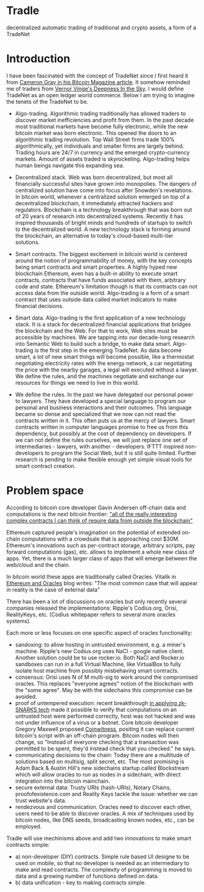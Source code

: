 Tradle
======

decentralized automatic trading of traditional and crypto assets, a form of a TradeNet

Introduction
============

I have been fascinated with the concept of TradeNet since I first heard it from [Cameron Gray in his Bitcoin Magazine article](http://bitcoinmagazine.com/15021/sovereignty-2-0/). It somehow reminded me of traders from [Vernor Vinge's Deepness In the Sky](http://en.wikipedia.org/wiki/A_Deepness_in_the_Sky). I would define TradeNet as an open ledger world commerce. Below I am trying to imagine the tenets of the TradeNet to be.

* Algo-trading. Algorithmic trading traditionally has allowed traders to discover market inefficiencies and profit from them. In the past decade most traditional markets have become fully electronic, while the new bitcoin market was born electronic. This opened the doors to an algorithmic trading revolution. Top Wall Street firms trade 100% algorithmically, yet individuals and smaller firms are largely behind. Trading hours are 24/7 in currency and the emerged crypto-currency markets. Amount of assets traded is skyrocketing. Algo-trading helps human beings navigate this expanding sea. 

* Decentralized stack. Web was born decentralized, but most all financially successful sites have grown into monopolies. The dangers of centralized solution have come into focus after Snowden's revelations. In bitcoin world, whenever a centralized solution emerged on top of a decentralized blockchain, it immediately attracted hackers and regulators. Blockchain is a technology breakthrough that was born out of 20 years of research into decentralized systems. Recently it has inspired thousands of bright minds and hundreds of startups to switch to the decentralized world. A new technology stack is forming around the blockchain, an alternative to today's cloud-based multi-tier solutions.

* Smart contracts. The biggest excitement in bitcoin world is centered around the notion of programmability of money,  with the key concepts being smart contracts and smart properties. A highly hyped new blockchain Ethereum, even has a built-in ability to execute smart contracts, contracts that have funds associated with them, arbitrary code and state. Ethereum's limitation though is that its contracts can not access data from the outside world. Algo-trading is a form of a smart contract that uses outside data called market indicators to make financial decisions.

* Smart data. Algo-trading is the first application of a new technology stack. It is a stack  for decentralized financial applications that bridges the blockchain and the Web. For that to work, Web sites must be accessible by machines. We are tapping into our decade-long research into Semantic Web to build such a bridge, to make data smart. Algo-trading is the first step in the emerging TradeNet. As data become smart, a lot of new smart things will become possible, like a thermostat negotiating electricity rates with the energy network, a car negotiating the price with the nearby garages, a legal will executed without a lawyer. We define the rules, and the machines negotiate and exchange our resources for things we need to live in this world.

* We define the rules. In the past we have delegated our personal power to lawyers. They have developed a special language to program our personal and business interactions and their outcomes. This language became so dense and specialized that we now can not read the contracts written in it. This often puts us at the mercy of lawyers. Smart contracts written in computer languages promise to free us from this dependency, but possibly at the cost of dependency on developers. If we can not define the rules ourselves, we will just replace one set of intermediaries - lawyers, with another - developers. IFTTT inspired non-developers to program the Social Web, but it is still quite limited. Further research is pending to make flexible enough yet simple visual tools for smart contract creation.


Problem space
=============

According to bitcoin core developer Gavin Andersen off-chain data and computations is the next bitcoin frontier:  ["all of the really interesting complex contracts I can think of require data from outside the blockchain"](http://gavintech.blogspot.com/2014/06/bit-thereum.html)

Ethereum captured people's imagination on the potential of extended on-chain computations with a crowdsale that is approaching cool $30M. Ethereum's innovations such as per-contract storage, arbitrary scripts, pay forward computations (gas), etc. allows to implement a whole new class of apps. Yet, there is a much larger class of apps that will emerge between the web/cloud and the chain.

In bitcoin world these apps are traditionally called Oracles. Vitalik in [Ethereum and Oracles](https://blog.ethereum.org/2014/07/22/ethereum-and-oracles/) blog writes: "The most common case that will appear in reality is the case of external data"

There has been a lot of discussions on oracles but only recently several companies released the implementations: Ripple's Codius.org, Orisi, RealityKeys, etc. (Codius whitepaper refers to several more oracles systems).

Each more or less focuses on one specific aspect of oracles functionality:
* sandoxing: to allow hosting in untrusted environment, e.g. a miner's machine. Ripple's new Codius.org uses NaCl - google native client. Another solution could be to use rocker.io. Both NaCl and Rocker.io sandboxes can run in a full Virtual Machine, like VirtualBox to fully isolate host machine from possibly misbehaving smart contracts.
* consensus: Orisi uses N of M multi-sig to work around the compromised oracles. This replaces "everyone agrees" notion of the blockchain with the "some agree". May be with the sidechains this compromise can be avoided.
* proof of untempered execution: recent breakthrough [in applying zk-SNARKS tech](http://www.scipr-lab.org/) made it possible to verify that computations on an untrusted host were performed correctly, host was not hacked and was not under influence of a virus or a botnet. Core bitcoin developer Gregory Maxwell proposed [Coinwitness](https://bitcointalk.org/index.php?topic=277389.0), positing it can replace current bitcoin's script with an off-chain program. Bitcoin nodes will then change, so "Instead of everyone checking that a transaction was permitted to be spent, they'd instead check that you checked." he says.
* communicating decisions to the chain: Today there are a multitude of solutions based on multisig, split secret, etc. The most promising is Adam Back & Austin Hill's new sidechains startup called Blockstream which will allow oracles to run as nodes in a sidechain, with direct integration into the bitcoin mainchain.
* secure external data: Trusty URIs (hash-URIs), Notary Chains, proofofexistence.com and Reality Keys tackle the issue: whether we can trust website's data.
* rendezvous and communication. Oracles need to discover each other, users need to be able to discover oracles. A mix of techniques used by bitcoin nodes, like DNS seeds, broadcasting known nodes, etc., can be employed.

Tradle will use mechinisms above and add two innovations to make smart contracts simple:

* a) non-developer (DIY) contracts. Simple rule based UI designe to be used on mobile, so that no developer is needed as an intermediary to make and read contracts. The complexity of programming is moved to data and a growing number of functions defined on data.
* b) data unification - key to making contracts simple.

